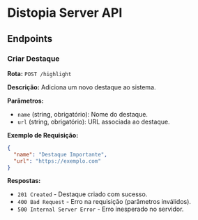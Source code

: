 # Distopia Server API

## Endpoints

### Criar Destaque

**Rota:** `POST /highlight`

**Descrição:**
Adiciona um novo destaque ao sistema.

**Parâmetros:**

- `name` (string, obrigatório): Nome do destaque.
- `url` (string, obrigatório): URL associada ao destaque.

**Exemplo de Requisição:**

```json
{
  "name": "Destaque Importante",
  "url": "https://exemplo.com"
}
```

**Respostas:**

- `201 Created` - Destaque criado com sucesso.
- `400 Bad Request` - Erro na requisição (parâmetros inválidos).
- `500 Internal Server Error` - Erro inesperado no servidor.

